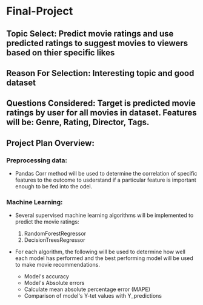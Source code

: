 # Final-Project

## **Topic Select**: Predict movie ratings and use predicted ratings to suggest movies to viewers based on thier specific likes

## **Reason For Selection**: Interesting topic and good dataset

## **Questions Considered**: Target is predicted movie ratings by user for all movies in dataset. Features will be: Genre, Rating, Director, Tags.

## **Project Plan Overview**:
### Preprocessing data:
- Pandas Corr method will be used to determine the correlation of specific features to the outcome to usderstand if a particular feature is important enough to be fed into the odel.

### Machine Learning:
- Several supervised machine learning algorithms will be implemented to predict the movie ratings:
  1. RandomForestRegressor  
  2. DecisionTreesRegressor

- For each algorithm, the following will be used to determine how well each model has performed and the best performing model will be used to make movie recommendations.
  - Model's accuracy
  - Model's Absolute errors
  - Calculate mean absolute percentage error (MAPE)
  - Comparison of model's Y-tet values with Y_predictions
